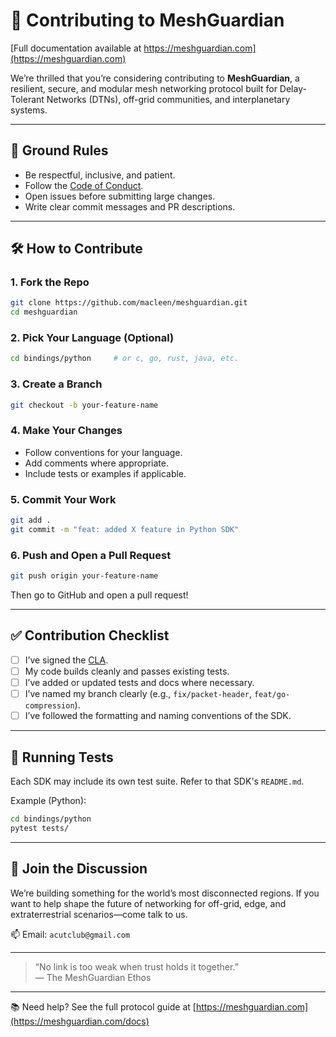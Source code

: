 
# 🤝 Contributing to MeshGuardian

[Full documentation available at https://meshguardian.com](https://meshguardian.com)

We’re thrilled that you’re considering contributing to **MeshGuardian**, a resilient, secure, and modular mesh networking protocol built for Delay-Tolerant Networks (DTNs), off-grid communities, and interplanetary systems.

---

## 🧭 Ground Rules

- Be respectful, inclusive, and patient.
- Follow the [Code of Conduct](CODE_OF_CONDUCT.md).
- Open issues before submitting large changes.
- Write clear commit messages and PR descriptions.

---

## 🛠️ How to Contribute

### 1. Fork the Repo

```bash
git clone https://github.com/macleen/meshguardian.git
cd meshguardian
```

### 2. Pick Your Language (Optional)

```bash
cd bindings/python     # or c, go, rust, java, etc.
```

### 3. Create a Branch

```bash
git checkout -b your-feature-name
```

### 4. Make Your Changes

- Follow conventions for your language.
- Add comments where appropriate.
- Include tests or examples if applicable.

### 5. Commit Your Work

```bash
git add .
git commit -m "feat: added X feature in Python SDK"
```

### 6. Push and Open a Pull Request

```bash
git push origin your-feature-name
```

Then go to GitHub and open a pull request!

---

## ✅ Contribution Checklist

- [ ] I’ve signed the [CLA](docs/CLA.md).
- [ ] My code builds cleanly and passes existing tests.
- [ ] I’ve added or updated tests and docs where necessary.
- [ ] I’ve named my branch clearly (e.g., `fix/packet-header`, `feat/go-compression`).
- [ ] I’ve followed the formatting and naming conventions of the SDK.

---

## 🧪 Running Tests

Each SDK may include its own test suite. Refer to that SDK's `README.md`.

Example (Python):

```bash
cd bindings/python
pytest tests/
```

---

## 💬 Join the Discussion

We’re building something for the world’s most disconnected regions. If you want to help shape the future of networking for off-grid, edge, and extraterrestrial scenarios—come talk to us.

📫 Email: `acutclub@gmail.com`

---

> “No link is too weak when trust holds it together.”  
> — The MeshGuardian Ethos


---
📚 Need help? See the full protocol guide at [https://meshguardian.com](https://meshguardian.com/docs)
